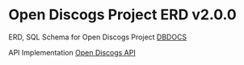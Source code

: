 [//]: # ( {x-release-please-start-version} )
# Open Discogs Project ERD v2.0.0
[//]: # ( {x-release-please-end} )

ERD, SQL Schema for Open Discogs Project
[DBDOCS]("https://dbdocs.io/state303/OpenDiscogs")

API Implementation
[Open Discogs API]("https://www.github.com/sweatboys/open-discogs-api")